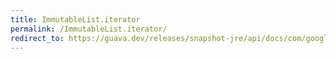```yaml
---
title: ImmutableList.iterator
permalink: /ImmutableList.iterator/
redirect_to: https://guava.dev/releases/snapshot-jre/api/docs/com/google/common/collect/ImmutableList.html#iterator--
---
```

